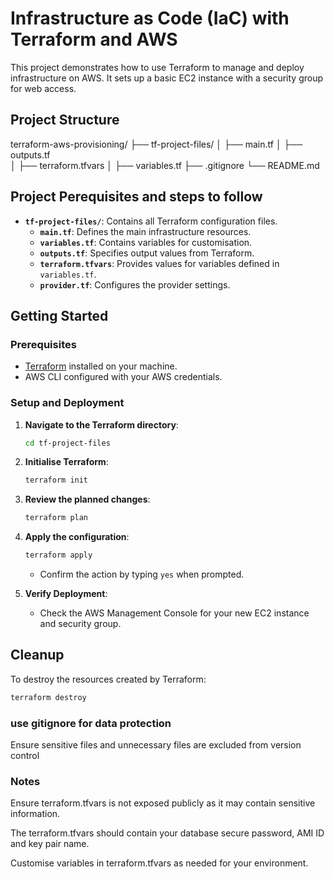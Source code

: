# Infrastructure as Code (IaC) with Terraform and AWS

This project demonstrates how to use Terraform to manage and deploy infrastructure on AWS. It sets up a basic EC2 instance with a security group for web access.

## Project Structure

terraform-aws-provisioning/
├── tf-project-files/
│ ├── main.tf
│ ├── outputs.tf  
│ ├── terraform.tfvars
│ ├── variables.tf
├── .gitignore
└── README.md

## Project Perequisites and steps to follow


- **`tf-project-files/`**: Contains all Terraform configuration files.
  - **`main.tf`**: Defines the main infrastructure resources.
  - **`variables.tf`**: Contains variables for customisation.
  - **`outputs.tf`**: Specifies output values from Terraform.
  - **`terraform.tfvars`**: Provides values for variables defined in `variables.tf`.
  - **`provider.tf`**: Configures the provider settings.

## Getting Started

### Prerequisites

- [Terraform](https://www.terraform.io/downloads.html) installed on your machine.
- AWS CLI configured with your AWS credentials.

### Setup and Deployment

1. **Navigate to the Terraform directory**:

    ```sh
    cd tf-project-files
    ```

2. **Initialise Terraform**:

    ```sh
    terraform init
    ```

3. **Review the planned changes**:

    ```sh
    terraform plan
    ```

4. **Apply the configuration**:

    ```sh
    terraform apply
    ```

   - Confirm the action by typing `yes` when prompted.

5. **Verify Deployment**:

   - Check the AWS Management Console for your new EC2 instance and security group.

## Cleanup

To destroy the resources created by Terraform:

```sh
terraform destroy
```

### use gitignore for data protection
Ensure sensitive files and unnecessary files are excluded from version control


### Notes
Ensure terraform.tfvars is not exposed publicly as it may contain sensitive information.

The terraform.tfvars should contain your database secure password, AMI ID and key pair name.

Customise variables in terraform.tfvars as needed for your environment.
